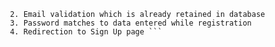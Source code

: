 ```1. User Log in to system with data entered while registration
 2. Email validation which is already retained in database
 3. Password matches to data entered while registration
 4. Redirection to Sign Up page ```
